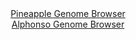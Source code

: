<div id="Pineapple_Genome_Browser" align="center">
  <a href="https://igv.org/app/?sessionURL=blob:zZNdb5swFIb_i6VWm0TAhgADqZqSrulH2rRqRtKmqpABA27AprYJTaL897nVpt2sUnOxaZIv8JHxec_DwxasiJCUMxAC20SuiRAwgCx5N8V1U5EJrokEYY4rSQwgSE4EYSkB4RbkWCoc3V7qN0ulGhlaFlVNr8as4KZ0TFzjDWe4k2bKa.uYVxVOuMCKC2kNBV5xixarXkcS3DSm7u2YrpVhhS1cNSVnklsNYUXc6fviX6W4IIzXJK7bStG3ALHOozNmZo6_DubTQZoSKcdkfZ4dDcbng5lzEi1OveNFdH02j7z54ZQWDKtWkKOz03F9c2AP9bLvL.ZTfmCPgptl7bjf..1kvVkeON8OT14aKog8Qj7yHQTdfqDxUJaRl_9pcr3ontNj7qpM3nv1WpXJTF1eXThn46mXMxa9M_fOABVPW20DSEvhhwgaDvQM1_Z6r4_oiwHhKx3BKQgfHg2gBE6X.vjDFqh1o50Bkjy3b_oYgIuMCBD2Agh9FAS22_f7MAjQztiCVlR_D.0oug18aA9s24tzWiktdBZL1kgTM2au0twsNnuyvB4N5fSJDLnTlZHWaZY0o0acPN0t0rb7E00XagK6.dsH1KN.JNM_8e4jQUyV7CtbPlxkk.ciu14cn97TzdIfbko0c.70H0cG7wLaD07ORY2VPq8revvTuBUWFDOlCysqaUIrqtZzzZF3IES2bmWAlFdcmwhEkXyCBjSQCz__FtTZPe5.AA--">Pineapple Genome Browser</a>
</div>
<div id="Alphonso_Genome_Browser" align="center">
  <a href="https://igv.org/app/?sessionURL=blob:zZJfa9swFMW_i6BlA8eW7caODWUkbdIk7dosqRNIKUa2ZVuNLDmSnD8N.e7TysZeVmgeNgZ6kC5Xuucc_Q5gg4UknIEQOKbdNm0bGECWfDtDVU3xPaqwBGGOqMQGEDjHArMUg_AAciQViqZ3.mapVC1DyyKqblWIFdyUrokq9MoZ2koz5ZV1xSlFCRdIcSGtnkAbbpFi09riBNW1qWe7ZtvKkEIWonXJmeRWjVkRb_V78a9SXGDGKxxXDVXkTUCs9WiNmZmjL93FrJumWMpbvB9ll93bUXfu9qPljXe1jB6Gi8hbnM9IwZBqBL7Mm6v1OL..VXf59KWaJGXy2FmPR9GQpmfu9Xl_VxOB5aXt275rQ6_t62AIy_Duf_KsFznR93A3lDf8zBkgOp9sd494PVnNz5zeazn12Og970cDUJ42mgWQlsIPbWi40DPajtf6sbU7BoSBTkhwAsKnZwMogdKVbn86ALWvNTFA4nXzBo8BuMiwAGErgNC3g8BpX_gXMAjso3EAjaB_L95BNA186HQdx4tzQpXGOYslq6WJGDM3aW4WryfmSZrsK52R5eQbGfXqBhWTZNGb72bjx.hdjvToty_URj.i6J.Q9xEhpkpOxa2_f.i_ZMtVtLLL.xLaKaSDAezkVdX9Yzwdbfa0aHIuKqR0v67o40_aNkgQxJQubIgkCaFE7Rc6Rb4Foe3oUQZIOeWaQiCK5BM0oGG34effcLrH5.N3">Alphonso Genome Browser</a>
</div>
